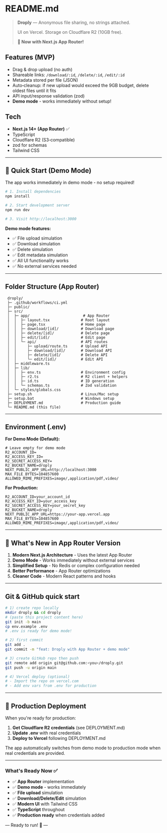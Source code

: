 # README.md

> **Droply** — Anonymous file sharing, no strings attached.
>
> UI on Vercel. Storage on Cloudflare R2 (10GB free).
>
> **🚀 Now with Next.js App Router!**

## Features (MVP)
- Drag & drop upload (no auth)
- Shareable links: `/download/:id`, `/delete/:id`, `/edit/:id`
- Metadata stored per file (JSON)
- Auto‑cleanup: if new upload would exceed the 9GB budget, delete oldest files until it fits
- API input/response validation (zod)
- **Demo mode** - works immediately without setup!

## Tech
- **Next.js 14+ (App Router)** ✅
- TypeScript
- Cloudflare R2 (S3‑compatible)
- zod for schemas
- Tailwind CSS

---

## 🚀 Quick Start (Demo Mode)

The app works immediately in demo mode - no setup required!

```bash
# 1. Install dependencies
npm install

# 2. Start development server
npm run dev

# 3. Visit http://localhost:3000
```

**Demo mode features:**
- ✅ File upload simulation
- ✅ Download simulation  
- ✅ Delete simulation
- ✅ Edit metadata simulation
- ✅ All UI functionality works
- ✅ No external services needed

---

## Folder Structure (App Router)
```
 droply/
 ├─ .github/workflows/ci.yml
 ├─ public/
 ├─ src/
 │  ├─ app/                        # App Router
 │  │  ├─ layout.tsx              # Root layout
 │  │  ├─ page.tsx                # Home page
 │  │  ├─ download/[id]/          # Download page
 │  │  ├─ delete/[id]/            # Delete page
 │  │  ├─ edit/[id]/              # Edit page
 │  │  └─ api/                    # API routes
 │  │     ├─ upload/route.ts      # Upload API
 │  │     ├─ download/[id]/       # Download API
 │  │     ├─ delete/[id]/         # Delete API
 │  │     └─ edit/[id]/           # Edit API
 │  ├─ middleware.ts
 │  ├─ lib/
 │  │  ├─ env.ts                  # Environment config
 │  │  ├─ r2.ts                   # R2 client + helpers
 │  │  ├─ id.ts                   # ID generation
 │  │  └─ schemas.ts              # Zod validation
 │  └─ styles/globals.css
 ├─ setup.sh                      # Linux/Mac setup
 ├─ setup.bat                     # Windows setup
 ├─ DEPLOYMENT.md                 # Production guide
 └─ README.md (this file)
```

---

## Environment (.env)

**For Demo Mode (Default):**
```
# Leave empty for demo mode
R2_ACCOUNT_ID=
R2_ACCESS_KEY_ID=
R2_SECRET_ACCESS_KEY=
R2_BUCKET_NAME=droply
NEXT_PUBLIC_APP_URL=http://localhost:3000
MAX_FILE_BYTES=104857600
ALLOWED_MIME_PREFIXES=image/,application/pdf,video/
```

**For Production:**
```
R2_ACCOUNT_ID=your_account_id
R2_ACCESS_KEY_ID=your_access_key
R2_SECRET_ACCESS_KEY=your_secret_key
R2_BUCKET_NAME=droply
NEXT_PUBLIC_APP_URL=https://your-app.vercel.app
MAX_FILE_BYTES=104857600
ALLOWED_MIME_PREFIXES=image/,application/pdf,video/
```

---

## 🎯 What's New in App Router Version

1. **Modern Next.js Architecture** - Uses the latest App Router
2. **Demo Mode** - Works immediately without external services
3. **Simplified Setup** - No Redis or complex configuration needed
4. **Better Performance** - App Router optimizations
5. **Cleaner Code** - Modern React patterns and hooks

---

## Git & GitHub quick start
```bash
# 1) create repo locally
mkdir droply && cd droply
# (paste this project content here)
git init -b main
cp env.example .env
# .env is ready for demo mode!

# 2) first commit
git add .
git commit -m "feat: Droply with App Router + demo mode"

# 3) create GitHub repo then push
git remote add origin git@github.com:<you>/droply.git
git push -u origin main

# 4) Vercel deploy (optional)
# - Import the repo on vercel.com
# - Add env vars from .env for production
```

---

## 🚀 Production Deployment

When you're ready for production:

1. **Get Cloudflare R2 credentials** (see DEPLOYMENT.md)
2. **Update .env** with real credentials
3. **Deploy to Vercel** following DEPLOYMENT.md

The app automatically switches from demo mode to production mode when real credentials are provided.

---

### What's Ready Now ✅

- ✅ **App Router** implementation
- ✅ **Demo mode** - works immediately
- ✅ **File upload** simulation
- ✅ **Download/Delete/Edit** simulation
- ✅ **Modern UI** with Tailwind CSS
- ✅ **TypeScript** throughout
- ✅ **Production ready** when credentials added

— Ready to run! 🎉 —

